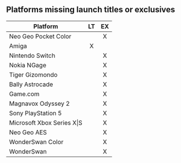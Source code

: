 ## Platforms missing launch titles or exclusives


| Platform                         | LT  | EX  |
|----------------------------------|:---:|:---:|
| Neo Geo Pocket Color             |     | X   |
| Amiga                            | X   |     |
| Nintendo Switch                  |     | X   |
| Nokia NGage                      |     | X   |
| Tiger Gizomondo                  |     | X   |
| Bally Astrocade                  |     | X   |
| Game.com                         |     | X   |
| Magnavox Odyssey 2               |     | X   |
| Sony PlayStation 5               |     | X   |
| Microsoft Xbox Series X&#124;S   |     | X   |
| Neo Geo AES                      |     | X   |
| WonderSwan Color                 |     | X   |
| WonderSwan                       |     | X   |